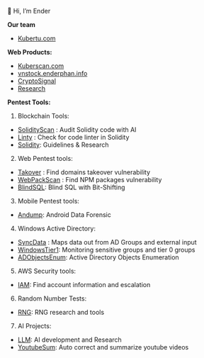 👋 Hi, I’m Ender

**Our team**
- [Kubertu.com](https://kubertu.com)

**Web Products:**
- [Kuberscan.com](https://kuberscan.com)
- [vnstock.enderphan.info](https://vnstock.enderphan.info)
- [CryptoSignal](https://t.me/+TY4CwLSzd_Q3MzBl)
- [Research](https://enderspub.kubertu.com/)

**Pentest Tools:**
1. Blockchain Tools:
- [SolidityScan](https://github.com/enderphan94/Solai) : Audit Solidity code with AI
- [Linty](https://github.com/enderphan94/linty) : Check for code linter in Solidity
- [Solidity](https://github.com/enderphan94/solidity-pentest): Guidelines & Research

2. Web Pentest tools:
- [Takover](https://github.com/enderphan94/takovery) : Find domains takeover vulnerability
- [WebPackScan](https://github.com/enderphan94/WebPackScan) : Find NPM packages vulnerability
- [BlindSQL](https://github.com/enderphan94/Blind-MySQL-Injection-Using-Bit-Shifting): Blind SQL with Bit-Shifting


3. Mobile Pentest tools:
- [Andump](https://github.com/enderphan94/andump): Android Data Forensic

4. Windows Active Directory:
- [SyncData](https://github.com/enderphan94/Syncing-Data-With-Hidden-Credentials) : Maps data out from AD Groups and external input
- [WindowsTier1](https://github.com/enderphan94/Windows-Tier-0-Groups-Monitoring): Monitoring sensitive groups and tier 0 groups
- [ADObjectsEnum](https://github.com/enderphan94/Active-Directory-Objects-Enumeration): Active Directory Objects Enumeration

5. AWS Security tools:
- [IAM](https://github.com/enderphan94/AWS-Security): Find account information and escalation

6. Random Number Tests:
- [RNG](https://github.com/enderphan94/RNG-Testing): RNG research and tools

7. AI Projects:
- [LLM](https://github.com/enderphan94/LLM): AI development and Research
- [YoutubeSum](https://github.com/enderphan94/youtube-sum): Auto correct and summarize youtube videos

